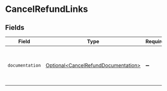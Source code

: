 # CancelRefundLinks


## Fields

| Field                                                                                    | Type                                                                                     | Required                                                                                 | Description                                                                              |
| ---------------------------------------------------------------------------------------- | ---------------------------------------------------------------------------------------- | ---------------------------------------------------------------------------------------- | ---------------------------------------------------------------------------------------- |
| `documentation`                                                                          | [Optional\<CancelRefundDocumentation>](../../models/errors/CancelRefundDocumentation.md) | :heavy_minus_sign:                                                                       | The URL to the generic Mollie API error handling guide.                                  |